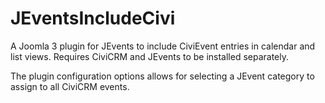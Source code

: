 JEventsIncludeCivi
==================

A Joomla 3 plugin for JEvents to include CiviEvent entries in calendar and list views.  Requires CiviCRM and 
JEvents to be installed separately.  

The plugin configuration options allows for selecting a JEvent category to assign to all CiviCRM events.
